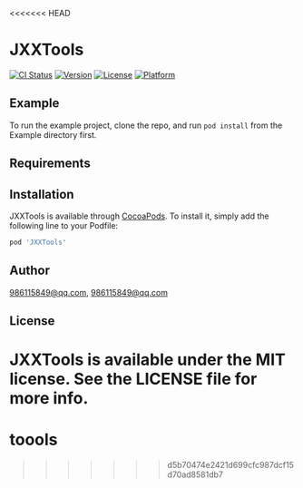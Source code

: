 <<<<<<< HEAD
# JXXTools

[![CI Status](https://img.shields.io/travis/986115849@qq.com/JXXTools.svg?style=flat)](https://travis-ci.org/986115849@qq.com/JXXTools)
[![Version](https://img.shields.io/cocoapods/v/JXXTools.svg?style=flat)](https://cocoapods.org/pods/JXXTools)
[![License](https://img.shields.io/cocoapods/l/JXXTools.svg?style=flat)](https://cocoapods.org/pods/JXXTools)
[![Platform](https://img.shields.io/cocoapods/p/JXXTools.svg?style=flat)](https://cocoapods.org/pods/JXXTools)

## Example

To run the example project, clone the repo, and run `pod install` from the Example directory first.

## Requirements

## Installation

JXXTools is available through [CocoaPods](https://cocoapods.org). To install
it, simply add the following line to your Podfile:

```ruby
pod 'JXXTools'
```

## Author

986115849@qq.com, 986115849@qq.com

## License

JXXTools is available under the MIT license. See the LICENSE file for more info.
=======
# toools
>>>>>>> d5b70474e2421d699cfc987dcf15d70ad8581db7
